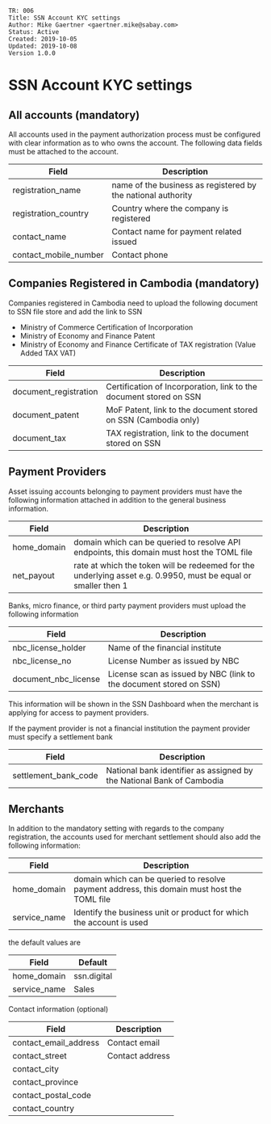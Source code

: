 ```
TR: 006
Title: SSN Account KYC settings
Author: Mike Gaertner <gaertner.mike@sabay.com>
Status: Active
Created: 2019-10-05
Updated: 2019-10-08
Version 1.0.0
```

SSN Account KYC settings
========================

## All accounts (mandatory)

All accounts used in the payment authorization process must be configured with clear information as to who owns the account. The following data fields must be attached to the account.

| Field | Description
| --- | --- 
| registration_name | name of the business as registered by the national authority
| registration_country | Country where the company is registered
| contact_name | Contact name for payment related issued
| contact_mobile_number | Contact phone

## Companies Registered in Cambodia (mandatory)

Companies registered in Cambodia need to upload the following document to SSN file store and add the link to SSN

* Ministry of Commerce Certification of Incorporation
* Ministry of Economy and Finance Patent
* Ministry of Economy and Finance Certificate of TAX registration (Value Added TAX VAT)

| Field | Description
| --- | --- 
| document_registration | Certification of Incorporation, link to the document stored on SSN
| document_patent | MoF Patent, link to the document stored on SSN (Cambodia only)
| document_tax | TAX registration, link to the document stored on SSN

## Payment Providers 

Asset issuing accounts belonging to payment providers must have the following information attached in addition to the general business information.

| Field | Description
| --- | --- 
| home_domain | domain which can be queried to resolve API endpoints, this domain must host the TOML file
| net_payout | rate at which the token will be redeemed for the underlying asset e.g. 0.9950, must be equal or smaller then 1

Banks, micro finance, or third party payment providers must upload the following information

| Field | Description
| --- | --- 
| nbc_license_holder | Name of the financial institute
| nbc_license_no | License Number as issued by NBC
| document_nbc_license | License scan as issued by NBC (link to the document stored on SSN)

This information will be shown in the SSN Dashboard when the merchant is applying for access to payment providers.

If the payment provider is not a financial institution the payment provider must specify a settlement bank

| Field | Description
| --- | --- 
| settlement_bank_code | National bank identifier as assigned by the National Bank of Cambodia


## Merchants

In addition to the mandatory setting with regards to the company registration, the accounts used for merchant settlement 
should also add the following information: 

| Field | Description
| --- | --- 
| home_domain | domain which can be queried to resolve payment address, this domain must host the TOML file
| service_name | Identify the business unit or product for which the account is used


the default values are

| Field | Default
| --- | --- 
| home_domain | ssn.digital
| service_name | Sales

Contact information (optional)

| Field | Description
| --- | --- 
| contact_email_address | Contact email
| contact_street | Contact address
| contact_city | 
| contact_province |
| contact_postal_code |
| contact_country |


